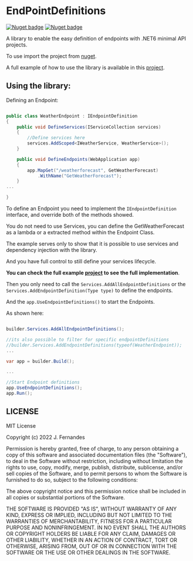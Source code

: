 # EndPointDefinitions
[![Nuget badge](https://img.shields.io/nuget/v/MinimalApi.EndPointDefinitions)](https://www.nuget.org/packages/MinimalApi.EndPointDefinitions/1.0.0)
[![Nuget badge](https://img.shields.io/nuget/dt/MinimalApi.EndPointDefinitions)](https://www.nuget.org/packages/MinimalApi.EndPointDefinitions/1.0.0)


A library to enable the easy definition of endpoints with .NET6 minimal API projects.

To use import the project from [nuget](https://www.nuget.org/packages/MinimalApi.EndPointDefinitions/1.0.0).

A full example of how to use the library is available in this [project](https://github.com/jmSfernandes/ExampleEndpointDefinitions).

## Using the library:

Defining an Endpoint:
```C#

public class WeatherEndpoint : IEndpointDefinition
{
    public void DefineServices(IServiceCollection services)
    {
        //Define services here
        services.AddScoped<IWeatherService, WeatherService>();
    }

    public void DefineEndpoints(WebApplication app)
    {
        app.MapGet("/weatherforecast", GetWeatherForecast)
            .WithName("GetWeatherForecast");
    }
...

}

```

To define an Endpoint you need to implement the `IEndpointDefinition` interface, and override both of the methods showed.

You do not need to use Services, you can define the GetWeatherForecast as a lambda or a extracted method within the Endpoint Class.

The example serves only to show that it is possible to use services and dependency injection with the library. 

And you have full control to still define your services lifecycle.

**You can check the full example [project](https://github.com/jmSfernandes/ExampleEndpointDefinitions) to see the full implementation**.


Then you only need to call the `Services.AddAllEndpointDefinitions` or the `Services.AddEndpointDefinition(Type type)` to define the 
endpoints. 

And the `app.UseEndpointDefinitions()` to start the Endpoints.

As shown here:

```C#

builder.Services.AddAllEndpointDefinitions();

//its also possible to filter for specific endpointDefinitions
//builder.Services.AddEndpointDefinitions(typeof(WeatherEndpoint));
...

var app = builder.Build();

...

//Start Endpoint definitions
app.UseEndpointDefinitions();
app.Run();
```


## LICENSE 
MIT License

Copyright (c) 2022 J. Fernandes

Permission is hereby granted, free of charge, to any person obtaining a copy
of this software and associated documentation files (the "Software"), to deal
in the Software without restriction, including without limitation the rights
to use, copy, modify, merge, publish, distribute, sublicense, and/or sell
copies of the Software, and to permit persons to whom the Software is
furnished to do so, subject to the following conditions:

The above copyright notice and this permission notice shall be included in all
copies or substantial portions of the Software.

THE SOFTWARE IS PROVIDED "AS IS", WITHOUT WARRANTY OF ANY KIND, EXPRESS OR
IMPLIED, INCLUDING BUT NOT LIMITED TO THE WARRANTIES OF MERCHANTABILITY,
FITNESS FOR A PARTICULAR PURPOSE AND NONINFRINGEMENT. IN NO EVENT SHALL THE
AUTHORS OR COPYRIGHT HOLDERS BE LIABLE FOR ANY CLAIM, DAMAGES OR OTHER
LIABILITY, WHETHER IN AN ACTION OF CONTRACT, TORT OR OTHERWISE, ARISING FROM,
OUT OF OR IN CONNECTION WITH THE SOFTWARE OR THE USE OR OTHER DEALINGS IN THE
SOFTWARE.




